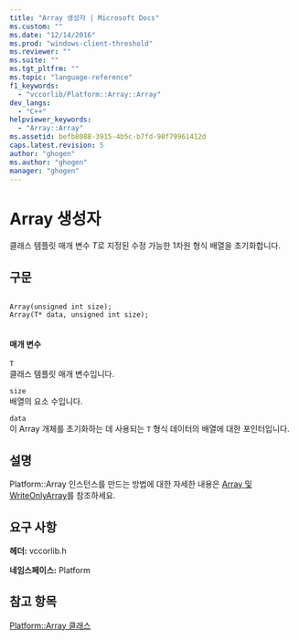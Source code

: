 ```yaml
---
title: "Array 생성자 | Microsoft Docs"
ms.custom: ""
ms.date: "12/14/2016"
ms.prod: "windows-client-threshold"
ms.reviewer: ""
ms.suite: ""
ms.tgt_pltfrm: ""
ms.topic: "language-reference"
f1_keywords: 
  - "vccorlib/Platform::Array::Array"
dev_langs: 
  - "C++"
helpviewer_keywords: 
  - "Array::Array"
ms.assetid: befb8088-3915-4b5c-b7fd-90f79961412d
caps.latest.revision: 5
author: "ghogen"
ms.author: "ghogen"
manager: "ghogen"
---
```

# Array 생성자
클래스 템플릿 매개 변수 *T*로 지정된 수정 가능한 1차원 형식 배열을 초기화합니다.  
  
## 구문  
  
```  
  
Array(unsigned int size);  
Array(T* data, unsigned int size);  
  
```  
  
#### 매개 변수  
 `T`  
 클래스 템플릿 매개 변수입니다.  
  
 `size`  
 배열의 요소 수입니다.  
  
 `data`  
 이 Array 개체를 초기화하는 데 사용되는 `T` 형식 데이터의 배열에 대한 포인터입니다.  
  
## 설명  
 Platform::Array 인스턴스를 만드는 방법에 대한 자세한 내용은 [Array 및 WriteOnlyArray](../cppcx/array-and-writeonlyarray-c-cx.md)를 참조하세요.  
  
## 요구 사항  
 **헤더:** vccorlib.h  
  
 **네임스페이스:** Platform  
  
## 참고 항목  
 [Platform::Array 클래스](../cppcx/platform-array-class.md)